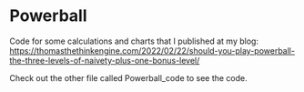 # Powerball
Code for some calculations and charts that I published at my blog: https://thomasthethinkengine.com/2022/02/22/should-you-play-powerball-the-three-levels-of-naivety-plus-one-bonus-level/

Check out the other file called Powerball_code to see the code. 
